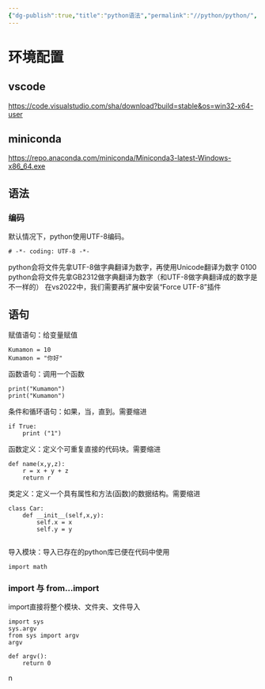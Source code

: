 ```yaml
---
{"dg-publish":true,"title":"python语法","permalink":"//python/python/","dgPassFrontmatter":true}
---
```


# 环境配置


## vscode
https://code.visualstudio.com/sha/download?build=stable&os=win32-x64-user
## miniconda

https://repo.anaconda.com/miniconda/Miniconda3-latest-Windows-x86_64.exe

## 语法
### 编码
默认情况下，python使用UTF-8编码。
```
# -*- coding: UTF-8 -*-
```
python会将文件先拿UTF-8做字典翻译为数字，再使用Unicode翻译为数字 0100
python会将文件先拿GB2312做字典翻译为数字（和UTF-8做字典翻译成的数字是不一样的）
在vs2022中，我们需要再扩展中安装“Force UTF-8”插件
## 语句
赋值语句：给变量赋值
```
Kumamon = 10
Kumamon = "你好"
```
函数语句：调用一个函数
```
print("Kumamon")
print("Kumamon")
```
条件和循环语句：如果，当，直到。需要缩进
```
if True: 
	print ("1")
```
函数定义：定义个可重复直接的代码块。需要缩进
```
def name(x,y,z):
	r = x + y + z
	return r
```
类定义：定义一个具有属性和方法(函数)的数据结构。需要缩进
```
class Car:
	def __init__(self,x,y):
		self.x = x
		self.y = y
		
```
导入模块：导入已存在的python库已便在代码中使用
```
import math
```
### import 与 from...import
import直接将整个模块、文件夹、文件导入
```
import sys
sys.argv
from sys import argv
argv

def argv():
	return 0
```
n